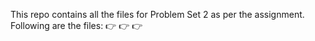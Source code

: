 This repo contains all the files for Problem Set 2 as per the assignment.
Following are the files:
👉
👉
👉
